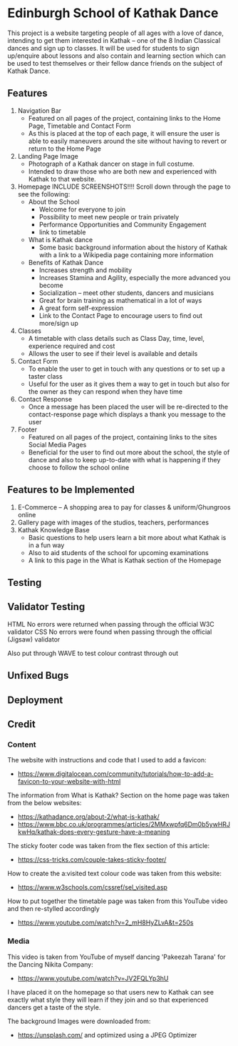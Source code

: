 # Edinburgh School of Kathak Dance

This project is a website targeting people of all ages with a love of dance, intending to get them interested in Kathak – one of the 8 Indian Classical dances and sign up to classes. It will be used for students to sign up/enquire about lessons and also contain and learning section which can be used to test themselves or their fellow dance friends on the subject of Kathak Dance. 

## Features

1.	Navigation Bar
    - Featured on all pages of the project, containing links to the Home Page, Timetable and Contact Form
    - As this is placed at the top of each page, it will ensure the user is able to easily maneuvers around the site without having to revert or return to the Home Page
2.	Landing Page Image
    - Photograph of a Kathak dancer on stage in full costume.
    - Intended to draw those who are both new and experienced with Kathak to that website. 
3.	Homepage INCLUDE SCREENSHOTS!!!!
Scroll down through the page to see the following: 
    - About the School
        - Welcome for everyone to join 
        - Possibility to meet new people or train privately 
        - Performance Opportunities and Community Engagement 
        - link to timetable 
    - What is Kathak dance 
        - Some basic background information about the history of Kathak with a link to a Wikipedia page containing more information
    - Benefits of Kathak Dance 
        - Increases strength and mobility 
        - Increases Stamina and Agility, especially the more advanced you become 
        - Socialization – meet other students, dancers and musicians 
        - Great for brain training as mathematical in a lot of ways 
        - A great form self-expression
        - Link to the Contact Page to encourage users to find out more/sign up
4.	Classes
    - A timetable with class details such as Class Day, time, level, experience required and cost
    - Allows the user to see if their level is available and details 
5.	Contact Form 
    - To enable the user to get in touch with any questions or to set up a taster class 
    - Useful for the user as it gives them a way to get in touch but also for the owner as they can respond when they have time
6. Contact Response 
    - Once a message has been placed the user will be re-directed to the contact-response page which displays a thank you message to the user
7. Footer  
    - Featured on all pages of the project, containing links to the sites Social Media Pages 
    - Beneficial for the user to find out more about the school, the style of dance and also to keep up-to-date with what is happening if they choose to follow the school online

## Features to be Implemented 
1.	E-Commerce – A shopping area to pay for classes & uniform/Ghungroos online
2.  Gallery page with images of the studios, teachers, performances 
6.	Kathak Knowledge Base
    - Basic questions to help users learn a bit more about what Kathak is in a fun way
    - Also to aid students of the school for upcoming examinations 
    - A link to this page in the What is Kathak section of the Homepage

## Testing


## Validator Testing

HTML
No errors were returned when passing through the official W3C validator
CSS
No errors were found when passing through the official (Jigsaw) validator

Also put through WAVE to test colour contrast through out

## Unfixed Bugs
## Deployment
## Credit 
### Content

The website with instructions and code that I used to add a favicon:
- https://www.digitalocean.com/community/tutorials/how-to-add-a-favicon-to-your-website-with-html

The information from What is Kathak? Section on the home page was taken from the below websites: 
- https://kathadance.org/about-2/what-is-kathak/ 
- https://www.bbc.co.uk/programmes/articles/2MMxwpfq6Dm0b5ywHRJkwHq/kathak-does-every-gesture-have-a-meaning 

The sticky footer code was taken from the flex section of this article: 
- https://css-tricks.com/couple-takes-sticky-footer/ 

How to create the a:visited text colour code was taken from this website:
- https://www.w3schools.com/cssref/sel_visited.asp 

How to put together the timetable page was taken from this YouTube video and then re-stylled accordingly
- https://www.youtube.com/watch?v=2_mH8HyZLvA&t=250s

### Media

This video is taken from YouTube of myself dancing 'Pakeezah Tarana' for the Dancing Nikita Company:

- https://www.youtube.com/watch?v=JV2FQLYp3hU 

I have placed it on the homepage so that users new to Kathak can see exactly what style they will learn if they join and so that experienced dancers get a taste of the style. 

The background Images were downloaded from:
- https://unsplash.com/ and optimized using a JPEG Optimizer

